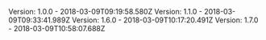 Version: 1.0.0 - 2018-03-09T09:19:58.580Z
Version: 1.1.0 - 2018-03-09T09:33:41.989Z
Version: 1.6.0 - 2018-03-09T10:17:20.491Z
Version: 1.7.0 - 2018-03-09T10:58:07.688Z
